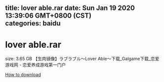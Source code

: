
title: lover able.rar
date: Sun Jan 19 2020 13:39:06 GMT+0800 (CST)    
categories: baidu
---

# lover able.rar
size: 3.65 GB
 【生肉镜像】ラブラブル～Lover Able～下载_Galgame下载_恋爱游戏网 - 恋爱养成游戏第一门户
 

[How to download](https://bpcam.bemobtrk.com/go/2ceec3aa-1ca2-46d6-b9ff-aaa5c184517c?jno=532)